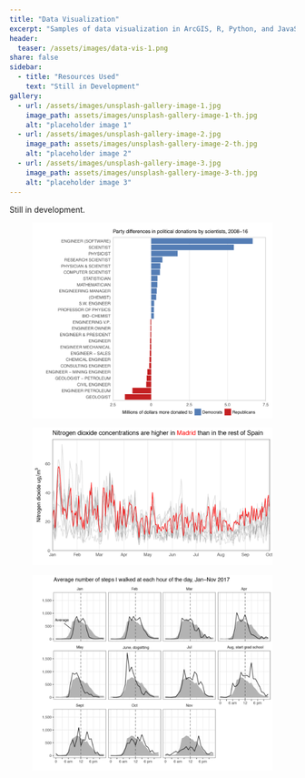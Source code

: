 ```yaml
---
title: "Data Visualization"
excerpt: "Samples of data visualization in ArcGIS, R, Python, and JavaScript."
header:
  teaser: /assets/images/data-vis-1.png
share: false
sidebar:
  - title: "Resources Used"
    text: "Still in Development"
gallery:
  - url: /assets/images/unsplash-gallery-image-1.jpg
    image_path: assets/images/unsplash-gallery-image-1-th.jpg
    alt: "placeholder image 1"
  - url: /assets/images/unsplash-gallery-image-2.jpg
    image_path: assets/images/unsplash-gallery-image-2-th.jpg
    alt: "placeholder image 2"
  - url: /assets/images/unsplash-gallery-image-3.jpg
    image_path: assets/images/unsplash-gallery-image-3-th.jpg
    alt: "placeholder image 3"
---
```


Still in development.

<figure>
  <img src = "/assets/images/sample1.png">
</figure>


<figure>
  <img src = "/assets/images/Sample2.png">
</figure>

<figure>
  <img src = "/assets/images/sample3.png">
</figure>